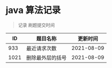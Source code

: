 # java 算法记录

> 记录 刷题提交时间

ID |  题目名称 | 更新时间
---|---|---
933 | 最近请求次数 | 2021-08-09
1021 | 删除最外层的括号 | 2021-08-09

